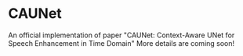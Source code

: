 # CAUNet
An official implementation of paper "CAUNet: Context-Aware UNet for Speech Enhancement in Time Domain" More details are coming soon! 
